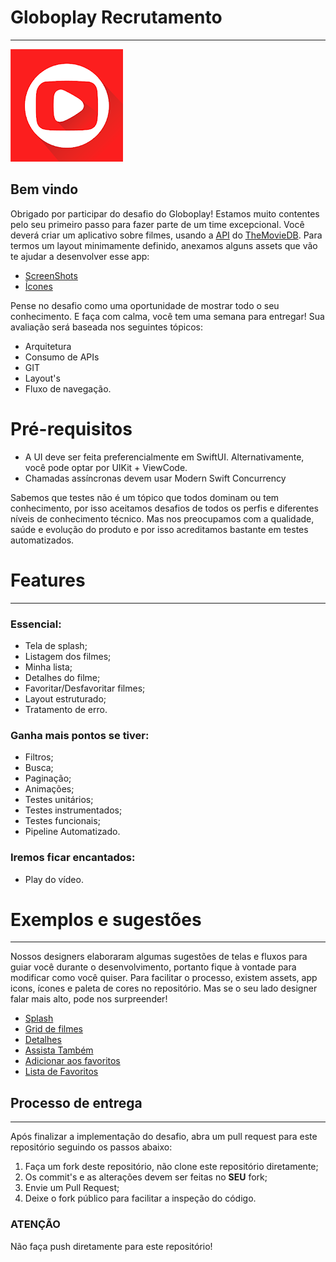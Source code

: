 
# Globoplay Recrutamento 

---
![JPG](assets/globologo.png)


## Bem vindo

Obrigado por participar do desafio do Globoplay! Estamos muito contentes pelo seu primeiro passo para fazer parte de um time excepcional. Você deverá criar um aplicativo sobre filmes, usando a [API](https://developers.themoviedb.org/3/getting-started/introduction) do [TheMovieDB](https://www.themoviedb.org/?language=en).
Para termos um layout minimamente definido, anexamos alguns assets que vão te ajudar a desenvolver esse app:

- [ScreenShots](assets/screenshots)
- [Ícones](assets/icons)

Pense no desafio como uma oportunidade de mostrar todo o seu conhecimento. E faça com calma, você tem uma semana para entregar! Sua avaliação será baseada nos seguintes tópicos:

- Arquitetura
- Consumo de APIs
- GIT
- Layout's
- Fluxo de navegação.

# Pré-requisitos

- A UI deve ser feita preferencialmente em SwiftUI. Alternativamente, você pode optar por UIKit + ViewCode.
- Chamadas assíncronas devem usar Modern Swift Concurrency

Sabemos que testes não é um tópico que todos dominam ou tem conhecimento, por isso aceitamos desafios de todos os perfis e diferentes níveis de conhecimento técnico. Mas nos preocupamos com a qualidade, saúde e evolução do produto e por isso acreditamos bastante em testes automatizados.


# Features

---

### Essencial:

- Tela de splash;
- Listagem dos filmes;
- Minha lista;
- Detalhes do filme;
- Favoritar/Desfavoritar filmes;
- Layout estruturado;
- Tratamento de erro.


### Ganha mais pontos se tiver:

- Filtros;
- Busca;
- Paginação;
- Animações;
- Testes unitários;
- Testes instrumentados;
- Testes funcionais;
- Pipeline Automatizado.


### Iremos ficar encantados:
- Play do vídeo.


# Exemplos e sugestões

---

Nossos designers elaboraram algumas sugestões de telas e fluxos para guiar você durante o desenvolvimento, portanto fique à vontade para modificar como você quiser.
Para facilitar o processo, existem assets, app icons, ícones e paleta de cores no repositório. Mas se o seu lado designer falar mais alto, pode nos surpreender!

- [Splash](assets/screenshots/splash.png)
- [Grid de filmes](assets/screenshots/home.jpg)
- [Detalhes](assets/screenshots/highlights-details.jpg)
- [Assista Também](assets/screenshots/highlights.jpg)
- [Adicionar aos favoritos](assets/screenshots/highlights-favorited.jpg)
- [Lista de Favoritos](assets/screenshots/my-list.jpg)


## **Processo de entrega**

---

Após finalizar a implementação do desafio, abra um pull request para este repositório seguindo os passos abaixo:

1. Faça um fork deste repositório, não clone este repositório diretamente;
2. Os commit's e as alterações devem ser feitas no **SEU** fork;
3. Envie um Pull Request;
4. Deixe o fork público para facilitar a inspeção do código.

### **ATENÇÃO**

Não faça push diretamente para este repositório!